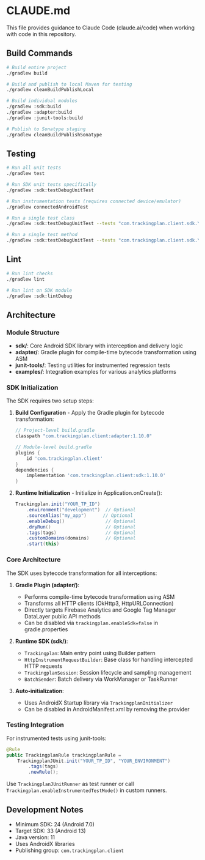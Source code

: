 # CLAUDE.md

This file provides guidance to Claude Code (claude.ai/code) when working with code in this repository.

## Build Commands

```bash
# Build entire project
./gradlew build

# Build and publish to local Maven for testing
./gradlew cleanBuildPublishLocal

# Build individual modules
./gradlew :sdk:build
./gradlew :adapter:build
./gradlew :junit-tools:build

# Publish to Sonatype staging
./gradlew cleanBuildPublishSonatype
```

## Testing

```bash
# Run all unit tests
./gradlew test

# Run SDK unit tests specifically
./gradlew :sdk:testDebugUnitTest

# Run instrumentation tests (requires connected device/emulator)
./gradlew connectedAndroidTest

# Run a single test class
./gradlew :sdk:testDebugUnitTest --tests "com.trackingplan.client.sdk.YourTestClass"

# Run a single test method
./gradlew :sdk:testDebugUnitTest --tests "com.trackingplan.client.sdk.YourTestClass.yourTestMethod"
```

## Lint

```bash
# Run lint checks
./gradlew lint

# Run lint on SDK module
./gradlew :sdk:lintDebug
```

## Architecture

### Module Structure
- **sdk/**: Core Android SDK library with interception and delivery logic
- **adapter/**: Gradle plugin for compile-time bytecode transformation using ASM
- **junit-tools/**: Testing utilities for instrumented regression tests
- **examples/**: Integration examples for various analytics platforms

### SDK Initialization

The SDK requires two setup steps:

1. **Build Configuration** - Apply the Gradle plugin for bytecode transformation:
   ```gradle
   // Project-level build.gradle
   classpath "com.trackingplan.client:adapter:1.10.0"

   // Module-level build.gradle
   plugins {
       id 'com.trackingplan.client'
   }
   dependencies {
       implementation 'com.trackingplan.client:sdk:1.10.0'
   }
   ```

2. **Runtime Initialization** - Initialize in Application.onCreate():
   ```java
   Trackingplan.init("YOUR_TP_ID")
       .environment("development")  // Optional
       .sourceAlias("my_app")      // Optional
       .enableDebug()               // Optional
       .dryRun()                    // Optional
       .tags(tags)                  // Optional
       .customDomains(domains)      // Optional
       .start(this)
   ```

### Core Architecture

The SDK uses bytecode transformation for all interceptions:

1. **Gradle Plugin (adapter/)**:
   - Performs compile-time bytecode transformation using ASM
   - Transforms all HTTP clients (OkHttp3, HttpURLConnection)
   - Directly targets Firebase Analytics and Google Tag Manager DataLayer public API methods
   - Can be disabled via `trackingplan.enableSdk=false` in gradle.properties

2. **Runtime SDK (sdk/)**:
   - `Trackingplan`: Main entry point using Builder pattern
   - `HttpInstrumentRequestBuilder`: Base class for handling intercepted HTTP requests
   - `TrackingplanSession`: Session lifecycle and sampling management
   - `BatchSender`: Batch delivery via WorkManager or TaskRunner

3. **Auto-initialization**:
   - Uses AndroidX Startup library via `TrackingplanInitializer`
   - Can be disabled in AndroidManifest.xml by removing the provider

### Testing Integration

For instrumented tests using junit-tools:
```java
@Rule
public TrackingplanRule trackingplanRule =
    TrackingplanJUnit.init("YOUR_TP_ID", "YOUR_ENVIRONMENT")
        .tags(tags)
        .newRule();
```

Use `TrackingplanJUnitRunner` as test runner or call `Trackingplan.enableInstrumentedTestMode()` in custom runners.

## Development Notes

- Minimum SDK: 24 (Android 7.0)
- Target SDK: 33 (Android 13)
- Java version: 11
- Uses AndroidX libraries
- Publishing group: `com.trackingplan.client`
